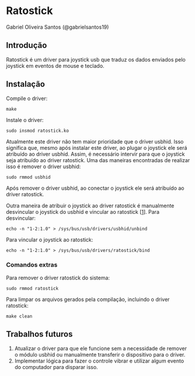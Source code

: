 # Ratostick

Gabriel Oliveira Santos (@gabrielsantos19)

## Introdução

Ratostick é um driver para joystick usb que traduz os dados enviados pelo joystick em eventos de mouse e teclado.

## Instalação

Compile o driver:
```
make
```

Instale o driver:
```
sudo insmod ratostick.ko
```

Atualmente este driver não tem maior prioridade que o driver usbhid. Isso significa que, mesmo após instalar este driver, ao plugar o joystick ele será atribuído ao driver usbhid. Assim, é necessário intervir para que o joystick seja atribuído ao driver ratostick. Uma das maneiras encontradas de realizar isso é remover o driver usbhid:
```
sudo rmmod usbhid
```

Após remover o driver usbhid, ao conectar o joystick ele será atribuído ao driver ratostick.

Outra maneira de atribuir o joystick ao driver ratostick é manualmente desvincular o joystick do usbhid e vincular ao ratostick [[1](https://lwn.net/Articles/143397/)]. Para desvincular:
```
echo -n "1-2:1.0" > /sys/bus/usb/drivers/usbhid/unbind
```

Para vincular o joystick ao ratostick:
```
echo -n "1-2:1.0" > /sys/bus/usb/drivers/ratostick/bind
```

### Comandos extras

Para remover o driver ratostick do sistema:
```
sudo rmmod ratostick
```
Para limpar os arquivos gerados pela compilação, incluindo o driver ratostick:
```
make clean
```

## Trabalhos futuros

1. Atualizar o driver para que ele funcione sem a necessidade de remover o módulo usbhid ou manualmente transferir o dispositivo para o driver.
2. Implementar lógica para fazer o controle vibrar e utilizar algum evento do computador para disparar isso.
